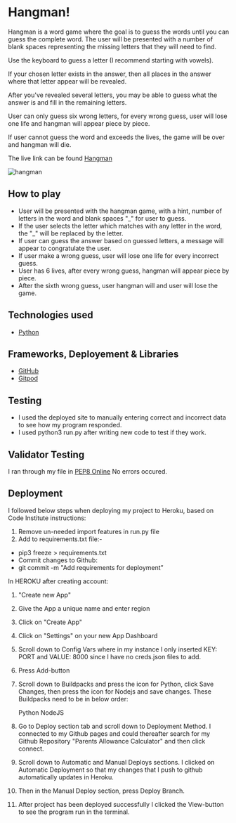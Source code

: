 # Hangman!
Hangman is a word game where the goal is to guess the words until you can guess the complete word. The user will be presented with a number of blank spaces representing the missing letters that they will need to find.

Use the keyboard to guess a letter (I recommend starting with vowels).

If your chosen letter exists in the answer, then all places in the answer where that letter appear will be revealed.

After you've revealed several letters, you may be able to guess what the answer is and fill in the remaining letters.

User can only guess six wrong letters, for every wrong guess, user will lose one life and hangman will appear piece by piece.

If user cannot guess the word and exceeds the lives, the game will be over and hangman will die.

The live link can be found [Hangman](https://hang-man22.herokuapp.com/)

![hangman](https://user-images.githubusercontent.com/93731898/155214445-28ca9e32-c1b7-46d1-a33c-6678e9b6cf4e.PNG)


## How to play

* User will be presented with the hangman game, with a hint, number of letters in the word and blank spaces "_" for user to guess.
* If the user selects the letter which matches with any letter in the word, the "_" will be replaced by the letter.
* If user can guess the answer based on guessed letters, a message will appear to congratulate the user.
* If user make a wrong guess, user will lose one life for every incorrect guess.
* User has 6 lives, after every wrong guess, hangman will appear piece by piece.
* After the sixth wrong guess, user hangman will and user will lose the game.

## Technologies used
* [Python](https://www.python.org/)

## Frameworks, Deployement & Libraries
* [GitHub](https://github.com/)
* [Gitpod](https://www.gitpod.io/)

## Testing
* I used the deployed site to manually entering correct and incorrect data to see how my program responded.
* I used python3 run.py after writing new code to test if they work.

## Validator Testing
I ran through my file in [PEP8 Online](http://pep8online.com/) No errors occured.

## Deployment
I followed below steps when deploying my project to Heroku, based on Code Institute instructions:

1. Remove un-needed import features in run.py file
2. Add to requirements.txt file:-
* pip3 freeze > requirements.txt
* Commit changes to Github:
* git commit -m "Add requirements for deployment”

In HEROKU after creating account:

1. "Create new App"
2. Give the App a unique name and enter region
3. Click on "Create App"
4. Click on "Settings" on your new App Dashboard
5. Scroll down to Config Vars where in my instance I only inserted KEY: PORT and VALUE: 8000 since I have no creds.json files to add.
6. Press Add-button
7. Scroll down to Buildpacks and press the icon for Python, click Save Changes, then press the icon for Nodejs and save changes. These Buildpacks need to be in below order:

    Python
    NodeJS
8. Go to Deploy section tab and scroll down to Deployment Method. I connected to my Github pages and could thereafter search for my Github Repository "Parents Allowance Calculator" and then click connect.
9. Scroll down to Automatic and Manual Deploys sections. I clicked on Automatic Deployment so that my changes that I push to github automatically updates in Heroku.
10. Then in the Manual Deploy section, press Deploy Branch.
11. After project has been deployed successfully I clicked the View-button to see the program run in the terminal.

